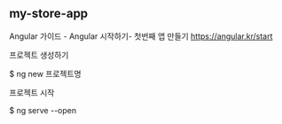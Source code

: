 ## my-store-app

Angular 가이드 - Angular 시작하기- 첫번째 앱 만들기
https://angular.kr/start


프로젝트 생성하기

$ ng new 프로젝트명


프로젝트 시작

$ ng serve --open
